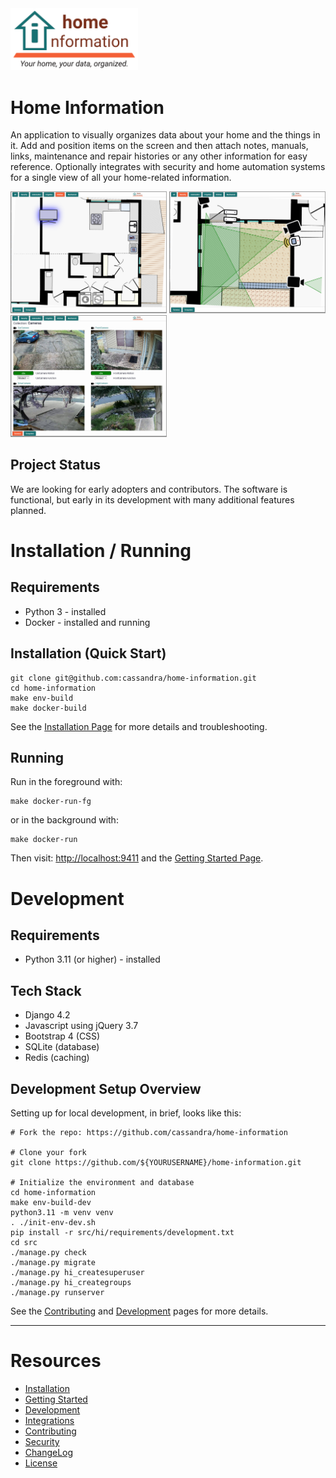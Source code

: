 <img src="src/hi/static/img/hi-logo-w-tagline-197x96.png" alt="Home Information Logo" width="204">

# Home Information

An application to visually organizes data about your home and the things in it. Add and position items on the screen and then attach notes, manuals, links, maintenance and repair histories or any other information for easy reference. Optionally integrates with security and home automation systems for a single view of all your home-related information.

<img src="docs/img/screenshot-kitchen.png" alt="Kitchen Example" width="250"> <img src="docs/img/screenshot-security.png" alt="Security Example" width="250"> <img src="docs/img/screenshot-cameras.png" alt="Camera Example" width="250">

## Project Status

We are looking for early adopters and contributors. The software is functional, but early in its development with many additional features planned.

# Installation / Running

## Requirements

- Python 3 - installed
- Docker - installed and running

## Installation (Quick Start)
``` shell
git clone git@github.com:cassandra/home-information.git
cd home-information
make env-build
make docker-build
```
See the [Installation Page](docs/Installation.md) for more details and troubleshooting.

## Running

Run in the foreground with:
``` shell
make docker-run-fg
```
or in the background with:
``` shell
make docker-run
```

Then visit: [http://localhost:9411](http://localhost:9411) and the [Getting Started Page](docs/GettingStarted.md).

# Development

## Requirements

- Python 3.11 (or higher) - installed

## Tech Stack

- Django 4.2
- Javascript using jQuery 3.7
- Bootstrap 4 (CSS)
- SQLite (database)
- Redis (caching)

## Development Setup Overview

Setting up for local development, in brief, looks like this:
``` shell
# Fork the repo: https://github.com/cassandra/home-information

# Clone your fork
git clone https://github.com/${YOURUSERNAME}/home-information.git

# Initialize the environment and database
cd home-information
make env-build-dev
python3.11 -m venv venv
. ./init-env-dev.sh
pip install -r src/hi/requirements/development.txt
cd src
./manage.py check
./manage.py migrate
./manage.py hi_createsuperuser
./manage.py hi_creategroups
./manage.py runserver
```

See the [Contributing](CONTRIBUTING.md) and [Development](docs/Development.md) pages for more details.

---

# Resources

- [Installation](docs/Installation.md)
- [Getting Started](docs/GettingStarted.md)
- [Development](docs/Development.md)
- [Integrations](docs/Integrations.md)
- [Contributing](CONTRIBUTING.md)
- [Security](SECURITY.md)
- [ChangeLog](CHANGELOG.md)
- [License](LICENSE.md)
